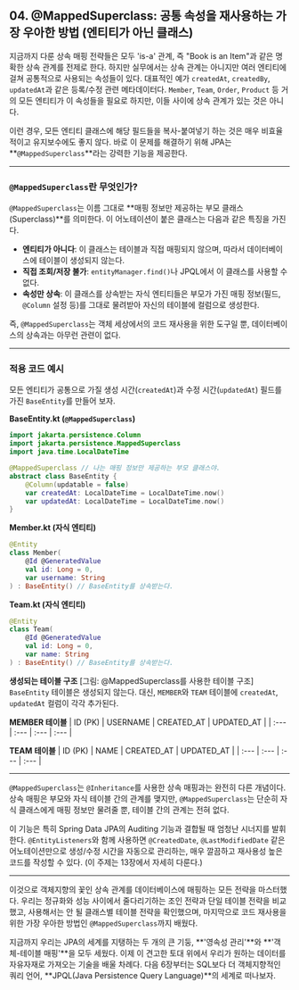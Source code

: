 ## 04\. @MappedSuperclass: 공통 속성을 재사용하는 가장 우아한 방법 (엔티티가 아닌 클래스)

지금까지 다룬 상속 매핑 전략들은 모두 'is-a' 관계, 즉 "Book is an Item"과 같은 명확한 상속 관계를 전제로 한다. 하지만 실무에서는 상속 관계는 아니지만 여러 엔티티에 걸쳐 공통적으로 사용되는 속성들이 있다. 대표적인 예가 `createdAt`, `createdBy`, `updatedAt`과 같은 등록/수정 관련 메타데이터다. `Member`, `Team`, `Order`, `Product` 등 거의 모든 엔티티가 이 속성들을 필요로 하지만, 이들 사이에 상속 관계가 있는 것은 아니다.

이런 경우, 모든 엔티티 클래스에 해당 필드들을 복사-붙여넣기 하는 것은 매우 비효율적이고 유지보수에도 좋지 않다. 바로 이 문제를 해결하기 위해 JPA는 \*\*`@MappedSuperclass`\*\*라는 강력한 기능을 제공한다.

-----

### **`@MappedSuperclass`란 무엇인가?**

`@MappedSuperclass`는 이름 그대로 \*\*매핑 정보만 제공하는 부모 클래스(Superclass)\*\*를 의미한다. 이 어노테이션이 붙은 클래스는 다음과 같은 특징을 가진다.

  * **엔티티가 아니다**: 이 클래스는 테이블과 직접 매핑되지 않으며, 따라서 데이터베이스에 테이블이 생성되지 않는다.
  * **직접 조회/저장 불가**: `entityManager.find()`나 JPQL에서 이 클래스를 사용할 수 없다.
  * **속성만 상속**: 이 클래스를 상속받는 자식 엔티티들은 부모가 가진 매핑 정보(필드, `@Column` 설정 등)를 그대로 물려받아 자신의 테이블에 컬럼으로 생성한다.

즉, `@MappedSuperclass`는 객체 세상에서의 코드 재사용을 위한 도구일 뿐, 데이터베이스의 상속과는 아무런 관련이 없다.

-----

### **적용 코드 예시**

모든 엔티티가 공통으로 가질 생성 시간(`createdAt`)과 수정 시간(`updatedAt`) 필드를 가진 `BaseEntity`를 만들어 보자.

**BaseEntity.kt (`@MappedSuperclass`)**

```kotlin
import jakarta.persistence.Column
import jakarta.persistence.MappedSuperclass
import java.time.LocalDateTime

@MappedSuperclass // 나는 매핑 정보만 제공하는 부모 클래스야.
abstract class BaseEntity {
    @Column(updatable = false)
    var createdAt: LocalDateTime = LocalDateTime.now()
    var updatedAt: LocalDateTime = LocalDateTime.now()
}
```

**Member.kt (자식 엔티티)**

```kotlin
@Entity
class Member(
    @Id @GeneratedValue
    val id: Long = 0,
    var username: String
) : BaseEntity() // BaseEntity를 상속받는다.
```

**Team.kt (자식 엔티티)**

```kotlin
@Entity
class Team(
    @Id @GeneratedValue
    val id: Long = 0,
    var name: String
) : BaseEntity() // BaseEntity를 상속받는다.
```

**생성되는 테이블 구조**
[그림: @MappedSuperclass를 사용한 테이블 구조]
`BaseEntity` 테이블은 생성되지 않는다. 대신, `MEMBER`와 `TEAM` 테이블에 `createdAt`, `updatedAt` 컬럼이 각각 추가된다.

**MEMBER 테이블**
| ID (PK) | USERNAME | CREATED\_AT | UPDATED\_AT |
| :--- | :--- | :--- | :--- |

**TEAM 테이블**
| ID (PK) | NAME | CREATED\_AT | UPDATED\_AT |
| :--- | :--- | :--- | :--- |

-----

`@MappedSuperclass`는 `@Inheritance`를 사용한 상속 매핑과는 완전히 다른 개념이다. 상속 매핑은 부모와 자식 테이블 간의 관계를 맺지만, `@MappedSuperclass`는 단순히 자식 클래스에게 매핑 정보만 물려줄 뿐, 테이블 간의 관계는 전혀 없다.

이 기능은 특히 Spring Data JPA의 Auditing 기능과 결합될 때 엄청난 시너지를 발휘한다. `@EntityListeners`와 함께 사용하면 `@CreatedDate`, `@LastModifiedDate` 같은 어노테이션만으로 생성/수정 시간을 자동으로 관리하는, 매우 깔끔하고 재사용성 높은 코드를 작성할 수 있다. (이 주제는 13장에서 자세히 다룬다.)

-----

이것으로 객체지향의 꽃인 상속 관계를 데이터베이스에 매핑하는 모든 전략을 마스터했다. 우리는 정규화와 성능 사이에서 줄다리기하는 조인 전략과 단일 테이블 전략을 비교했고, 사용해서는 안 될 클래스별 테이블 전략을 확인했으며, 마지막으로 코드 재사용을 위한 가장 우아한 방법인 `@MappedSuperclass`까지 배웠다.

지금까지 우리는 JPA의 세계를 지탱하는 두 개의 큰 기둥, \*\*'영속성 관리'\*\*와 \*\*'객체-테이블 매핑'\*\*을 모두 세웠다. 이제 이 견고한 토대 위에서 우리가 원하는 데이터를 자유자재로 가져오는 기술을 배울 차례다. 다음 6장부터는 SQL보다 더 객체지향적인 쿼리 언어, \*\*JPQL(Java Persistence Query Language)\*\*의 세계로 떠나보자.